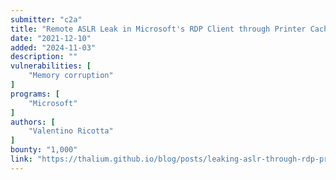 ```yaml
---
submitter: "c2a"
title: "Remote ASLR Leak in Microsoft's RDP Client through Printer Cache Registry (CVE-2021-38665)"
date: "2021-12-10"
added: "2024-11-03"
description: ""
vulnerabilities: [
    "Memory corruption"
]
programs: [
    "Microsoft"
]
authors: [
    "Valentino Ricotta"
]
bounty: "1,000"
link: "https://thalium.github.io/blog/posts/leaking-aslr-through-rdp-printer-cache-registry/"
---
```




